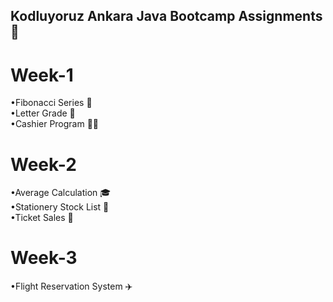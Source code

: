 ## Kodluyoruz Ankara Java Bootcamp Assignments :rocket:

# Week-1

•Fibonacci Series 🔢<br>
•Letter Grade 💯<br>
•Cashier Program 👩‍🌾

# Week-2

•Average Calculation 🎓<br>
•Stationery Stock List 📕<br>
•Ticket Sales 🎫

# Week-3

•Flight Reservation System ✈️
